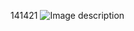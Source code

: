 141421
![Image description](https://cdn.discordapp.com/attachments/1286322303071682590/1291761382756188160/image.pngex=67014609&is=66fff489&hm=ede4086f18bf7ae361f808fa9e62af3a68446ee820786b36854f6726e2fdafd6&) 
